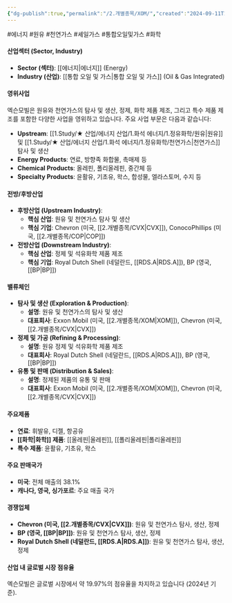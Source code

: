 ```yaml
---
{"dg-publish":true,"permalink":"/2.개별종목/XOM/","created":"2024-09-11T10:21:35.714+09:00","updated":"2025-06-03T20:06:02.241+09:00"}
---
```


#에너지 #원유 #천연가스 #셰일가스 #통합오일및가스 #화학

#### 산업섹터 (Sector, Industry)

- **Sector (섹터)**: [[에너지\|에너지]] (Energy)
- **Industry (산업)**: [[통합 오일 및 가스\|통합 오일 및 가스]] (Oil & Gas Integrated)

#### 영위사업

엑슨모빌은 원유와 천연가스의 탐사 및 생산, 정제, 화학 제품 제조, 그리고 특수 제품 제조를 포함한 다양한 사업을 영위하고 있습니다. 주요 사업 부문은 다음과 같습니다:

- **Upstream**: [[1.Study/★ 산업/에너지 산업/1.화석 에너지/1.정유화학/원유\|원유]] 및 [[1.Study/★ 산업/에너지 산업/1.화석 에너지/1.정유화학/천연가스\|천연가스]] 탐사 및 생산
- **Energy Products**: 연료, 방향족 화합물, 촉매제 등
- **Chemical Products**: 올레핀, 폴리올레핀, 중간체 등
- **Specialty Products**: 윤활유, 기초유, 왁스, 합성물, 엘라스토머, 수지 등

#### 전방/후방산업

- **후방산업 (Upstream Industry)**:
    - **핵심 산업**: 원유 및 천연가스 탐사 및 생산
    - **핵심 기업**: Chevron (미국, [[2.개별종목/CVX\|CVX]]), ConocoPhillips (미국, [[2.개별종목/COP\|COP]])
- **전방산업 (Downstream Industry)**:
    - **핵심 산업**: 정제 및 석유화학 제품 제조
    - **핵심 기업**: Royal Dutch Shell (네덜란드, [[RDS.A\|RDS.A]]), BP (영국, [[BP\|BP]])

#### 밸류체인

- **탐사 및 생산 (Exploration & Production)**:
    - **설명**: 원유 및 천연가스의 탐사 및 생산
    - **대표회사**: Exxon Mobil (미국, [[2.개별종목/XOM\|XOM]]), Chevron (미국, [[2.개별종목/CVX\|CVX]])
- **정제 및 가공 (Refining & Processing)**:
    - **설명**: 원유 정제 및 석유화학 제품 제조
    - **대표회사**: Royal Dutch Shell (네덜란드, [[RDS.A\|RDS.A]]), BP (영국, [[BP\|BP]])
- **유통 및 판매 (Distribution & Sales)**:
    - **설명**: 정제된 제품의 유통 및 판매
    - **대표회사**: Exxon Mobil (미국, [[2.개별종목/XOM\|XOM]]), Chevron (미국, [[2.개별종목/CVX\|CVX]])

#### 주요제품

- **연료**: 휘발유, 디젤, 항공유
- **[[화학\|화학]] 제품**: [[올레핀\|올레핀]], [[폴리올레핀\|폴리올레핀]]
- **특수 제품**: 윤활유, 기초유, 왁스

#### 주요 판매국가

- **미국**: 전체 매출의 38.1%
- **캐나다, 영국, 싱가포르**: 주요 매출 국가

#### 경쟁업체

- **Chevron (미국, [[2.개별종목/CVX\|CVX]])**: 원유 및 천연가스 탐사, 생산, 정제
- **BP (영국, [[BP\|BP]])**: 원유 및 천연가스 탐사, 생산, 정제
- **Royal Dutch Shell (네덜란드, [[RDS.A\|RDS.A]])**: 원유 및 천연가스 탐사, 생산, 정제

#### 산업 내 글로벌 시장 점유율

엑슨모빌은 글로벌 시장에서 약 19.97%의 점유율을 차지하고 있습니다 (2024년 기준).